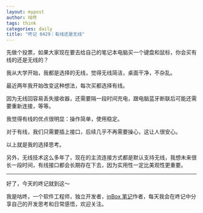 ```yaml
---
layout: mypost
author: 咕咚
tags: think
categories: daily
title: "咚记 0429｜有线还是无线"
---
```



先做个投票，如果大家现在要去给自己的笔记本电脑买一个键盘和鼠标，你会买有线的还是无线的？

我从大学开始，我都是选择的无线，觉得无线简洁，桌面干净，不杂乱。

最近两年我开始改变这种想法，每次买都选择有线。

因为无线回容易丢失接收器，还需要隔一段时间充电，跟电脑蓝牙断联后可能还需要重新连接，等等。

我觉得有线的优点很明显：操作简单，使用稳定。

对于有线，我们只需要插上接口，后续几乎不再需要操心，这让人很安心。

以上就是我的选择思考。

另外，无线技术这么多年了，现在的主流连接方式都是默认支持无线，我想未来很长一段时间，有线接口都会长期存在下去，因为实用性一定比美观性更重要。

---

好了，今天的咚记就到这～

我是咕咚，一个软件工程师，独立开发者，[inBox 笔记](https://mp.weixin.qq.com/s/l-EZl5MsXh-Y4uTbPAy80Q)作者，每天我会在咚记中分享自己的开发思考和日常感悟，欢迎关注。